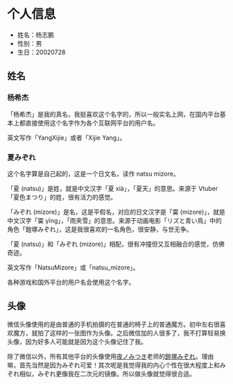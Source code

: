 # 个人信息

- 姓名：杨志鹏
- 性别：男
- 生日：20020728

## 姓名

### 杨希杰

「杨希杰」是我的真名，我挺喜欢这个名字的，所以一般实名上网，在国内平台基本上都直接使用这个名字作为各个互联网平台的用户名。

英文写作「YangXijie」或者「Xijie Yang」。 

### 夏みぞれ

这个名字算是自己起的，这是一个日文名，读作 natsu mizore。

「夏 (natsu)」是姓，就是中文汉字「夏 xià」，「夏天」的意思。来源于 Vtuber「夏色まつり」的姓，很有活力的感觉。

「みぞれ (mizore)」是名，这是平假名，对应的日文汉字是「霙 (mizore)」，就是中文汉字「霙 yīng」，「雨夹雪」的意思。来源于动画电影「リズと青い鳥」中的角色「鎧塚みぞれ」，这是我很喜欢的一名角色，很安静，与世无争。

「夏 (natsu)」和「みぞれ (mizore)」相配，很有冲撞但又互相融合的感觉，仿佛奇迹。

英文写作「NatsuMizore」或「natsu_mizore」。

各种游戏和国外平台的用户名会使用这个名字。

## 头像

微信头像使用的是由普通的手机拍摄的在普通的椅子上的普通魔方。初中左右很喜欢魔方，就拍了这样的一张图作为头像。之后微信加的人很多了，我不打算轻易换头像，因为好多人可能就是因为这个头像记住了我。

除了微信以外，所有其他平台的头像使用[夜ノみつき](https://www.pixiv.net/en/users/44234)老师的[鎧塚みぞれ](https://www.pixiv.net/en/artworks/69081691)。理由嘛，首先当然是因为みぞれ可爱！其次呢是我觉得我的内心个性在很大程度上和みぞれ相似，みぞれ更像我在二次元的镜像。所以做头像就觉得很合适。

